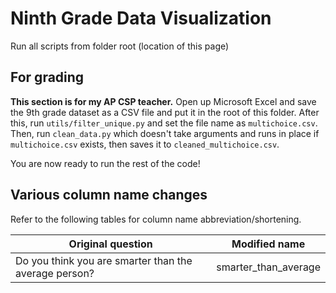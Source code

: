 # Ninth Grade Data Visualization

Run all scripts from folder root (location of this page)

## For grading

**This section is for my AP CSP teacher.**
Open up Microsoft Excel and save the 9th grade dataset as a CSV file and put it in the root of this folder.
After this, run `utils/filter_unique.py` and set the file name as `multichoice.csv`. Then, run `clean_data.py` which doesn't take arguments and runs in place if `multichoice.csv` exists, then saves it to `cleaned_multichoice.csv`.

You are now ready to run the rest of the code!

## Various column name changes

Refer to the following tables for column name abbreviation/shortening.

| Original question                                     | Modified name        |
| ----------------------------------------------------- | -------------------- |
| Do you think you are smarter than the average person? | smarter_than_average |
